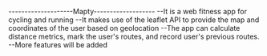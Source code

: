 --------------------Mapty-------------------
--It is a web fitness app for cycling and running
--It makes use of the leaflet API to provide the map and coordinates of the user based on geolocation
--The app can calculate distance metrics, mark the user's routes, and record user's previous routes.
--More features will be added
